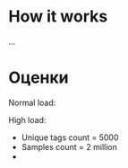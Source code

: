# How it works

...


# Оценки

Normal load:

High load:

- Unique tags count = 5000
- Samples count = 2 million
-
